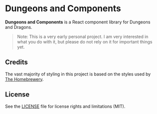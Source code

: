 # Dungeons and Components

**Dungeons and Components** is a React component library for Dungeons and Dragons.

> Note: This is a very early personal project. I am very interested in what you do with it, but please do not rely on it for important things yet.

## Credits

The vast majority of styling in this project is based on the styles used by [The Homebrewery](https://github.com/naturalcrit/homebrewery).

## License

See the [LICENSE](LICENSE.md) file for license rights and limitations (MIT).
